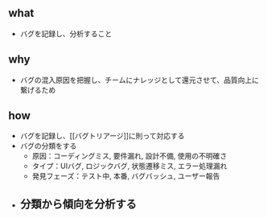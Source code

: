 ## what
- バグを記録し、分析すること
## why
- バグの混入原因を把握し、チームにナレッジとして還元させて、品質向上に繋げるため
## how
- バグを記録し、[[バグトリアージ]]に則って対応する
- バグの分類をする
	- 原因：コーディングミス, 要件漏れ, 設計不備, 使用の不明確さ
	- タイプ：UIバグ, ロジックバグ, 状態遷移ミス, エラー処理漏れ
	- 発見フェーズ：テスト中, 本番, バグバッシュ, ユーザー報告
- 分類から傾向を分析する
	- 